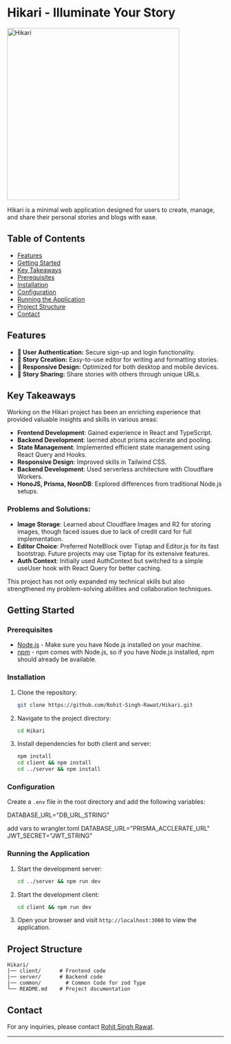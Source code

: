 # Hikari - Illuminate Your Story
<img src="https://github.com/Rohit-Singh-Rawat/Hikari/assets/117940279/51285256-6cef-436c-a4ee-9b6b0affe886" alt="Hikari" style="width:400px;">




Hikari is a minimal web application designed for users to create, manage, and share their personal stories and blogs with ease.

## Table of Contents

- [Features](#features)
- [Getting Started](#getting-started)
- [Key Takeaways](#key-takeaways)
- [Prerequisites](#prerequisites)
- [Installation](#installation)
- [Configuration](#configuration)
- [Running the Application](#running-the-application)
- [Project Structure](#project-structure)
- [Contact](#contact)

## Features

- **🔐 User Authentication:** Secure sign-up and login functionality.
- **📖 Story Creation:** Easy-to-use editor for writing and formatting stories.
- **📱 Responsive Design:** Optimized for both desktop and mobile devices.
- **🔗 Story Sharing:** Share stories with others through unique URLs.

## Key Takeaways

Working on the Hikari project has been an enriching experience that provided valuable insights and skills in various areas:

- **Frontend Development**: Gained experience in React and TypeScript.
- **Backend Development**: laerned about prisma acclerate and pooling.
- **State Management**: Implemented efficient state management using React Query and Hooks.
- **Responsive Design**: Improved skills in Tailwind CSS.
- **Backend Development**: Used serverless architecture with Cloudflare Workers.
- **HonoJS, Prisma, NeonDB**: Explored differences from traditional Node.js setups.

### Problems and Solutions:
- **Image Storage**: Learned about Cloudflare Images and R2 for storing images, though faced issues due to lack of credit card for full implementation.
- **Editor Choice**: Preferred NoteBlock over Tiptap and Editor.js for its fast bootstrap. Future projects may use Tiptap for its extensive features.
- **Auth Context**: Initially used AuthContext but switched to a simple useUser hook with React Query for better caching.

This project has not only expanded my technical skills but also strengthened my problem-solving abilities and collaboration techniques.

## Getting Started

### Prerequisites


- [Node.js](https://nodejs.org/) - Make sure you have Node.js installed on your machine.
- [npm](https://www.npmjs.com/) - npm comes with Node.js, so if you have Node.js installed, npm should already be available.


### Installation

1. Clone the repository:
    ```bash
    git clone https://github.com/Rohit-Singh-Rawat/Hikari.git
    ```
2. Navigate to the project directory:
    ```bash
    cd Hikari
    ```
3. Install dependencies for both client and server:
    ```bash
    npm install
    cd client && npm install
    cd ../server && npm install
    ```

### Configuration

Create a `.env` file in the root directory and add the following variables:


DATABASE_URL="DB_URL_STRING"

add vars to wrangler.toml
DATABASE_URL="PRISMA_ACCLERATE_URL"
JWT_SECRET="JWT_STRING"

### Running the Application

1. Start the development server:
    ```bash
    cd ../server && npm run dev
    ```

2. Start the development client:
    ```bash
    cd client && npm run dev
    ```
3. Open your browser and visit `http://localhost:3000` to view the application.

## Project Structure

```
Hikari/
|── client/      # Frontend code
|── server/      # Backend code
|── common/        # Common Code for zod Type
└── README.md    # Project documentation
```


## Contact

For any inquiries, please contact [Rohit Singh Rawat](mailto:rohitzrawat2003@gmail.com).

---


